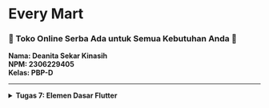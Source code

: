 # Every Mart
### <b>🛒 Toko Online Serba Ada untuk Semua Kebutuhan Anda 🛒</b>
**Nama: Deanita Sekar Kinasih** <br>
**NPM: 2306229405**<br>
**Kelas: PBP-D**<br>
<hr>

<details>
<summary> <strong> Tugas 7: Elemen Dasar Flutter </strong> </summary>

### Jelaskan apa yang dimaksud dengan stateless widget dan stateful widget, dan jelaskan perbedaan dari keduanya.
Stateless Widget adalah widget yang tidak memiliki perubahan internal state selama aplikasi berjalan. Widget ini hanya bersifat statis dan tidak dapat diubah setelah page dibuat. <br>
Stateful Widget adalah widget yang memiliki perubahan internal state selama aplikasi berjalan. Widget ini dapat memberikan respon terhadap perubahan data dan melakukan refresh page untuk memperbarui konten yang ditampilkan pada page tersebut.<br>
Secara garis besar, Stateless Widget tidak memiliki state yang dapat berubah, sedangkan Stateful Widget memiliki state yang dapat berubah selama aplikasi berjalan. Stateless Widget cocok digunakan untuk page yang static (tidak terjadi refresh page), seperti gambar dan teks, sedangkan Stateful Widget cocok digunakan untuk page yang perlu memberikan respon terhadap request yang dapat menyebabkan perubahan, seperti form. Dalam pengembangan aplikasi Flutter, diperlukan pemilihan widget yang tepat agar aplikasi dapat berjalan dengan efisien karena setiap widget memiliki karakteristik yang berbeda.
<hr>

### Sebutkan widget apa saja yang kamu gunakan pada proyek ini dan jelaskan fungsinya.
- `MyApp - StatelessWidget`: StatelessWidget yang berfungsi sebagai aplikasi utama
- `MaterialApp`: Widget untuk kustomisasi dasar aplikasi dengan design Material (title, theme, dan lain-lain)
- `ThemeData`: Widget untuk mengatur theme aplikasi (font, colorScheme, dan lain-lain)
- `MyHomePage - StatelessWidget`: StatelessWidget yang berfungsi sebagai home page aplikasi
- `Scaffold`: Widget untuk kustomisasi struktur dasar page aplikasi (AppBar, body, dan lain-lain)
- `AppBar`: Widget untuk menampilkan bagian atas page
- `Text`: Widget untuk menampilkan teks pada page
- `TextStyle`: Widget kustomisasi tampilan teks (size, color, dan lain-lain)
- `SingleChildScrollView`: Widget wrapper untuk membuat page dapat di-scroll jika ukurannya melebihi layar
- `Padding`: Widget untuk mengatur padding/jarak di sekitar widget child
- `Column`: Widget untuk mengatur widget child dalam kolom vertikal
- `GridView.count`: Widget untuk mengatur widget child dalam bentuk grid sesuai jumlah baris dan kolom
- `ItemCard - StatelessWidget`: StatelessWidget untuk menampilkan ItemHomepage
- `Material`: Widget untuk kustomisasi desain Material pada widget (elevation, color, dan lain-lain)
- `InkWell`: Widget untuk memberikan respons ketika widget dipencet
- `SnackBar`: Widget untuk menampilkan pesan sementara kepada User
- `Container`: Widget ini digunakan untuk mengatur tata letak widget
- `Center`: Widget untuk mengatur posisi widget child ke tengah
- `Icon`: Widget untuk menampilkan ikon yang dapat dikustomisasi (size, color, dan lain-lain)
<hr>

### Apa fungsi dari setState()? Jelaskan variabel apa saja yang dapat terdampak dengan fungsi tersebut.
Fungsi dari `setState()` adalah memberitahu framework Flutter mengenai perubahan pada state dari suatu widget. Ketika `setState()` dipanggil, framework Flutter akan melakukan pemanggilan ulang `build()` sehingga tampilan UI akan diperbarui sesuai dengan perubahan yang terjadi. Variabel yang terdampak dari fungsi `setState()` adalah variabel yang berada di dalam State dari `StatefulWidget`. Contoh variabel yang terdampak adalah teks dinamis, kondisi interaktif, dan data dari database.
<hr>

### Jelaskan perbedaan antara const dengan final.
`const` digunakan untuk mendefinisikan variabel yang diatur pada saat kompilasi dan tidak bisa diubah. Nilai pada variabel `const` harus ditentukan saat compile, tidak dapat ditentukan saat runtime. Variabel ini biasanya digunakan untuk variabel yang tidak berubah, seperti warna dan konstanta matematika.<br>
Contoh:
```dart
ItemHomepage("Lihat Daftar Produk", Icons.list, const Color(0xFF2E8B57)),
```
`final` digunakan untuk mendefinisikan variabel yang hanya dapat diinisialisasi sekali dan tidak dapat diubah setelahnya. Nilai pada variabel `final` dapat ditentukan saat compile maupun saat runtime. Variabel ini biasanya digunakan untuk variabel yang nilainya tidak berubah saat runtime, tetapi nilainya belum dapat diketahui saat compile, seperti input pengguna atau hasil perhitungan.<br>
Contoh:
```dart
class ItemHomepage {
    final String name;
    final IconData icon;
    final Color color;

    ItemHomepage(this.name, this.icon, this.color);
}
```
Secara keseluruhan, variabel `const` harus diinisialisasi saat compile dan tidak dapat diubah nilainya, sedangkan variabel `final` dapat diinisialiasasi saat compile atau runtime dan hanya dapat diinisialisasi sekali (tidak dapat diubah lagi setelahnya). Penggunaan variabel `const` dan `final` bergantung dengan nilai dari variabel tersebut.
<hr>

### Jelaskan bagaimana cara kamu mengimplementasikan checklist-checklist di atas.

**Membuat sebuah program Flutter baru dengan tema E-Commerce**
- Masuk ke direktori lokal dan generate proyek baru pada terminal
```
flutter create <APP_NAME>
cd <APP_NAME>
```
- Menjalankan proyek melalui terminal
```
flutter run
```
- Melakukan modifikasi `main.dart` agar home page berada di `menu.dart`
```dart
import 'package:flutter/material.dart';
import 'package:every_mart/menu.dart';

void main() {
  runApp(const MyApp());
}

class MyApp extends StatelessWidget {
  const MyApp({super.key});

  @override
  Widget build(BuildContext context) {
    return MaterialApp(
      title: 'Flutter Demo',
      theme: ThemeData(
        colorScheme: ColorScheme.fromSwatch(
                    primarySwatch: Colors.green,
        ).copyWith(primary: const Color(0xFF2E8B57), secondary: const Color(0xFFFF8C00), ),
        useMaterial3: true,
      ),
      home: MyHomePage(),
    );
  }
}
```
- Melakukan modifikasi class `MyHomePage` pada `menu.dart` menjadi Stateless Widget, membuat Card berisi Nama, NPM, dan Kelas, serta menambahkan class InfoCard pada `menu.dart` untuk menampilkan Card
```dart
class MyHomePage extends StatelessWidget {
    MyHomePage({super.key});

    final String npm = '2306229405';
    final String name = 'Deanita Sekar Kinasih';
    final String className = 'PBP D';

    @override
    Widget build(BuildContext context) {
    ...
          children: [
            Row(
              mainAxisAlignment: MainAxisAlignment.spaceEvenly,
              children: [
                InfoCard(title: 'NPM', content: npm),
                InfoCard(title: 'Name', content: name),
                InfoCard(title: 'Class', content: className),
              ],
            ), ], }, }
    ...
class InfoCard extends StatelessWidget {
    final String title;
    final String content;

    const InfoCard({super.key, required this.title, required this.content});

    @override
    Widget build(BuildContext context) {
        return Card(
        elevation: 2.0,
        child: Container(
            width: MediaQuery.of(context).size.width / 3.5,
            padding: const EdgeInsets.all(16.0),
            child: Column(
            children: [
                Text(
                title,
                style: const TextStyle(fontWeight: FontWeight.bold),
                ),
                const SizedBox(height: 8.0),
                Text(content),
            ],
            ),
        ),
        );
    }
}
...
```
**Membuat tiga tombol sederhana dengan ikon dan teks**
- Menambahkan class `ItemHomePage` pada `menu.dart`
```dart
class ItemHomepage {
    final String name;
    final IconData icon;
    final Color color;

    ItemHomepage(this.name, this.icon, this.color);
}
```
- Melakukan modifikasi class `MyHomePage` pada `menu.dart` dengan menambahkan `final List<ItemHomepage> items` dan menerapkan warna yang berbeda untuk setiap tombol
```dart
    final List<ItemHomepage> items = [
        ItemHomepage("Lihat Daftar Produk", Icons.list, const Color(0xFF2E8B57)),
        ItemHomepage("Tambah Produk", Icons.add, const Color(0xFFFF8C00)),
        ItemHomepage("Logout", Icons.logout, const Color(0xFFFF6347)),
    ];
```
**Memunculkan Snackbar**
- Membuat class `ItemCard` untuk menampilkan snackbar yang berisi pesan "Kamu telah menekan tombol [nama button]"
```dart
class ItemCard extends StatelessWidget {

  final ItemHomepage item;
  const ItemCard(this.item, {super.key});

  @override
  Widget build(BuildContext context) {
    return Material(
      color: item.color,
      borderRadius: BorderRadius.circular(12),
      
      child: InkWell(
        onTap: () {
          ScaffoldMessenger.of(context)
            ..hideCurrentSnackBar()
            ..showSnackBar(
              SnackBar(content: Text("Kamu telah menekan tombol ${item.name}!"))
            );
        },
        child: Container(
          padding: const EdgeInsets.all(8),
          child: Center(
            child: Column(
              mainAxisAlignment: MainAxisAlignment.center,
              children: [
                Icon(
                  item.icon,
                  color: Colors.white,
                  size: 30.0,
                ),
                const Padding(padding: EdgeInsets.all(3)),
                Text(
                  item.name,
                  textAlign: TextAlign.center,
                  style: const TextStyle(color: Colors.white),
                ),
              ],
            ),
          ),
        ),
      ),
    );
  }
}
```
**Integrasi InfoCard dan ItemCard**
- Melakukan modifikasi class `MyHomePage` pada `menu.dart` untuk menampilkan `InfoCard` dan `ItemCard` di `MyHomePage`
```dart
class MyHomePage extends StatelessWidget {
    ...
    @override
    Widget build(BuildContext context) {
        return Scaffold(
        appBar: AppBar(
            title: const Text(
            'Every Mart',
            style: TextStyle(
                color: Colors.white,
                fontWeight: FontWeight.bold,
            ),
            ),
            backgroundColor: Theme.of(context).colorScheme.primary,
        ),
        body: Padding(
            padding: const EdgeInsets.all(16.0),
            child: Column(
            crossAxisAlignment: CrossAxisAlignment.center,
            children: [
                Row(
                mainAxisAlignment: MainAxisAlignment.spaceEvenly,
                children: [
                    InfoCard(title: 'NPM', content: npm),
                    InfoCard(title: 'Name', content: name),
                    InfoCard(title: 'Class', content: className),
                ],
                ),

                const SizedBox(height: 16.0),

                Center(
                child: Column(
                    children: [
                    const Padding(
                        padding: EdgeInsets.only(top: 16.0),
                        child: Text(
                        'Welcome to Every Mart',
                        style: TextStyle(
                            fontWeight: FontWeight.bold,
                            fontSize: 18.0,
                        ),
                        ),
                    ),

                    GridView.count(
                        primary: true,
                        padding: const EdgeInsets.all(20),
                        crossAxisSpacing: 10,
                        mainAxisSpacing: 10,
                        crossAxisCount: 3,
                        shrinkWrap: true,

                        children: items.map((ItemHomepage item) {
                        return ItemCard(item);
                        }).toList(),
                    ),
                    ],
                ),
                ),
            ],
            ),
        ),
        );
    }
}
```
**Github**
- Membuat repositori baru dengan nama `every-mart-mobile`
- Menghubungkan direktori lokal dengan GitHub dan mengunggah perubahan
```
git init
git add .
git commit -m "..."
git branch -M main
git remote add origin https://github.com/deanitasekar/every-mart-mobile.git
git push -u origin main
```
<hr>
</details>
